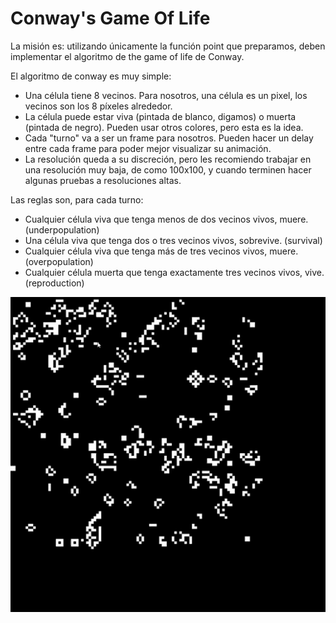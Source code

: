 # Conway's Game Of Life

La misión es: utilizando únicamente la función point que preparamos, deben implementar el algoritmo de the game of life de Conway. 

El algoritmo de conway es muy simple:
- Una célula tiene 8 vecinos. Para nosotros, una célula es un pixel, los vecinos son los 8 píxeles alrededor. 
- La célula puede estar viva (pintada de blanco, digamos) o muerta (pintada de negro). Pueden usar otros colores, pero esta es la idea.
- Cada "turno" va a ser un frame para nosotros. Pueden hacer un delay entre cada frame para poder mejor visualizar su animación.
- La resolución queda a su discreción, pero les recomiendo trabajar en una resolución muy baja, de como 100x100, y cuando terminen hacer algunas pruebas a resoluciones altas. 

Las reglas son, para cada turno:
- Cualquier célula viva que tenga menos de dos vecinos vivos, muere. (underpopulation)
- Una célula viva que tenga dos o tres vecinos vivos, sobrevive. (survival)
- Cualquier célula viva que tenga más de tres vecinos vivos, muere. (overpopulation)
- Cualquier célula muerta que tenga exactamente tres vecinos vivos, vive. (reproduction) 

![](https://github.com/Sebas021210/Lab2-ConwaysGameOfLife/blob/396ad17ed4d3709221394a73fe1a0758b2f1d9f3/Conway's%20Game%20of%20Life.gif)
